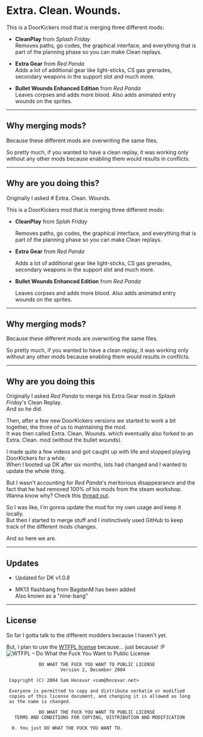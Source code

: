 # Extra. Clean. Wounds.

This is a DoorKickers mod that is merging three different mods:

- __CleanPlay__ from _Splash Friday_  
  Removes paths, go codes, the graphical interface, and everything that is part of the planning phase so you can make Clean replays.

- __Extra Gear__ from _Red Panda_  
  Adds a lot of additional gear like light-sticks, CS gas grenades, secondary weapons in the support slot and much more.

- __Bullet Wounds Enhanced Edition__ from _Red Panda_  
  Leaves corpses and adds more blood. Also adds animated entry wounds on the sprites.

* * *

## Why merging mods?

Because these different mods are overwriting the same files.

So pretty much, if you wanted to have a clean replay, it was working only without any other mods because enabling them would results in conflicts.

* * *

## Why are you doing this?

Originally I asked # Extra. Clean. Wounds.

This is a DoorKickers mod that is merging three different mods:

- __CleanPlay__ from _Splah Friday_

  Removes paths, go codes, the graphical interface, and everything that is part of the planning phase so you can make Clean replays.

- __Extra Gear__ from _Red Panda_

  Adds a lot of additional gear like light-sticks, CS gas grenades, secondary weapons in the support slot and much more.

- __Bullet Wounds Enhanced Edition__ from _Red Panda_

  Leaves corpses and adds more blood. Also adds animated entry wounds on the sprites.

* * *

## Why merging mods?

Because these different mods are overwriting the same files.

So pretty much, if you wanted to have a clean replay, it was working only without any other mods because enabling them would results in conflicts.

* * *

## Why are you doing this

Originally I asked _Red Panda_ to merge his Extra Gear mod in _Splash Friday_'s Clean Replay.  
And so he did.

Then, after a few new DoorKickers versions we started to work a bit together, the three of us to maintaining the mod.  
It was then called Extra. Clean. Wounds. which eventually also forked to an Extra. Clean. mod (without the bullet wounds).

I made quite a few videos and got caught up with life and stopped playing DoorKickers for a while.  
When I booted up DK after six months, lots had changed and I wanted to update the whole thing.

But I wasn't accounting for _Red Panda_'s meritorious disappearance and the fact that he had removed 100% of his mods from the steam workshop.  
Wanna know why? Check this [thread out](https://steamcommunity.com/workshop/discussions/-1/598198173703296711/?appid=248610 "Red Panda's Mods").

So I was like, I'm gonna update the mod for my own usage and keep it locally.  
But then I started to merge stuff and I instinctively used GitHub to keep track of the different mods changes.

And so here we are.

* * *

## Updates

- Updated for DK v1.0.8

- MK13 flashbang from BagdanM has been added  
  Also known as a "nine-bang"

* * *

## License

So far I gotta talk to the different modders because I haven't yet.

But, I plan to use the [WTFPL license](http://www.wtfpl.net/ "WTFPL – Do What the Fuck You Want to Public License") because... just because! :P  
![WTFPL – Do What the Fuck You Want to Public License](http://www.wtfpl.net/wp-content/uploads/2012/12/wtfpl-badge-1.png "WTFPL – Do What the Fuck You Want to Public License")  
    
                DO WHAT THE FUCK YOU WANT TO PUBLIC LICENSE
                        Version 2, December 2004
    
     Copyright (C) 2004 Sam Hocevar <sam@hocevar.net>
    
     Everyone is permitted to copy and distribute verbatim or modified
     copies of this license document, and changing it is allowed as long
     as the name is changed.
    
                DO WHAT THE FUCK YOU WANT TO PUBLIC LICENSE
       TERMS AND CONDITIONS FOR COPYING, DISTRIBUTION AND MODIFICATION
    
      0. You just DO WHAT THE FUCK YOU WANT TO.
    